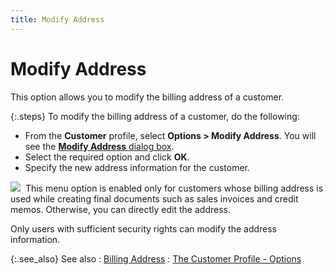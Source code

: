 ```yaml
---
title: Modify Address
---
```


# Modify Address


This option allows you to modify the billing address of a customer.


{:.steps}
To modify  the billing address of a customer, do the following:

- From the **Customer** profile, select **Options 
 &gt; Modify Address**. You will see the [**Modify Address** dialog box]({{site.mc_baseurl}}/misc/modify_address_dialog_box_customers.html).
- Select the  required option and click **OK**.
- Specify the  new address information for the customer.



![]({{site.mc_baseurl}}/img/note.gif)  This  menu option is enabled only for customers whose billing address is used  while creating final documents such as sales invoices and credit memos.  Otherwise, you can directly edit the address.


Only users with sufficient security rights  can modify the address information.


{:.see_also}
See also
: [Billing  Address]({{site.mc_baseurl}}/customer-details/addresses/billing_address_customers.html)
: [The  Customer Profile - Options]({{site.mc_baseurl}}/customer-profile-options/customer_profile_options.html)

